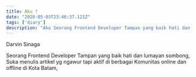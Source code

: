```yaml
---
title: Aku ?
date: "2020-05-03T23:46:37.121Z"
tags: ['diary']
description: "Aku Seorang Frontend Developer Tampan yang baik hati dan lumayan sombong"
---
```


Darvin Sinaga

Seorang Frontend Developer Tampan yang baik hati dan lumayan sombong,
Suka menulis artikel yg ngawur tapi aktif di berbagai 
Komunitas online dan offline di Kota Batam,

